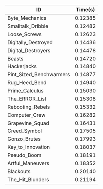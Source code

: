|ID|Time(s)|
|-|-|
|Byte_Mechanics|0.12385|
|Smalltalk_Dribble|0.12482|
|Loose_Screws|0.12623|
|Digitally_Destroyed|0.14436|
|Digital_Destroyers|0.14478|
|Beasts|0.14720|
|Hackerjacks|0.14840|
|Pint_Sized_Benchwarmers|0.14877|
|Rug_Heed_Bend|0.14940|
|Prime_Calculus|0.15030|
|The_ERROR_List|0.15308|
|Rebooting_Rebels|0.15332|
|Computer_Crew|0.16282|
|Grapevine_Squad|0.16431|
|Creed_Symbol|0.17505|
|Gonzo_Brutes|0.17993|
|Key_to_Innovation|0.18037|
|Pseudo_Boom|0.18191|
|Artful_Maneuvers|0.18352|
|Blackouts|0.20140|
|The_Hit_Blunders|0.21194|
